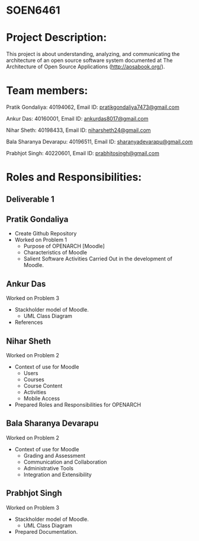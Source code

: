 # SOEN6461 

# Project Description:

This project is about understanding, analyzing, and communicating the architecture of an open source software system documented at The Architecture of Open Source
Applications (http://aosabook.org/). 

# Team members:

Pratik Gondaliya: 40194062, Email ID: pratikgondaliya7473@gmail.com

Ankur Das: 40160001, Email ID: ankurdas8017@gmail.com

Nihar Sheth: 40198433, Email ID: niharsheth24@gmail.com

Bala Sharanya Devarapu: 40196511, Email ID: sharanyadevarapu@gmail.com

Prabhjot Singh: 40220601, Email ID: prabhjtosingh@gmail.com

# Roles and Responsibilities:

 ## Deliverable 1

## Pratik Gondaliya

- Create Github Repository 
- Worked on Problem 1 
  - Purpose of OPENARCH [Moodle]
  - Characteristics of Moodle
  - Salient Software Activities Carried Out in the development of Moodle.


## Ankur Das

Worked on Problem 3
   - Stackholder model of Moodle.
     - UML Class Diagram
   - References
   
## Nihar Sheth

Worked on Problem 2
  - Context of use for Moodle
    - Users
    - Courses
    - Course Content
    - Activities
    - Mobile Access
  - Prepared Roles and Responsibilities for OPENARCH


## Bala Sharanya Devarapu

Worked on Problem 2
 - Context of use for Moodle
   - Grading and Assessment
   - Communication and Collaboration
   - Administrative Tools
   - Integration and Extensibility
 
  
## Prabhjot Singh

Worked on Problem 3
  - Stackholder model of Moodle.
    - UML Class Diagram
  - Prepared Documentation.




